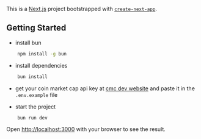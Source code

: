 This is a [Next.js](https://nextjs.org) project bootstrapped with [`create-next-app`](https://nextjs.org/docs/app/api-reference/cli/create-next-app).

## Getting Started

- install bun

```bash
    npm install -g bun
```

- install dependencies

```bash
    bun install
```
- get your coin market cap api key at [cmc dev website](https://pro.coinmarketcap.com/) and paste it in the `.env.example` file

- start the project

```bash
    bun run dev
```


Open [http://localhost:3000](http://localhost:3000) with your browser to see the result.
